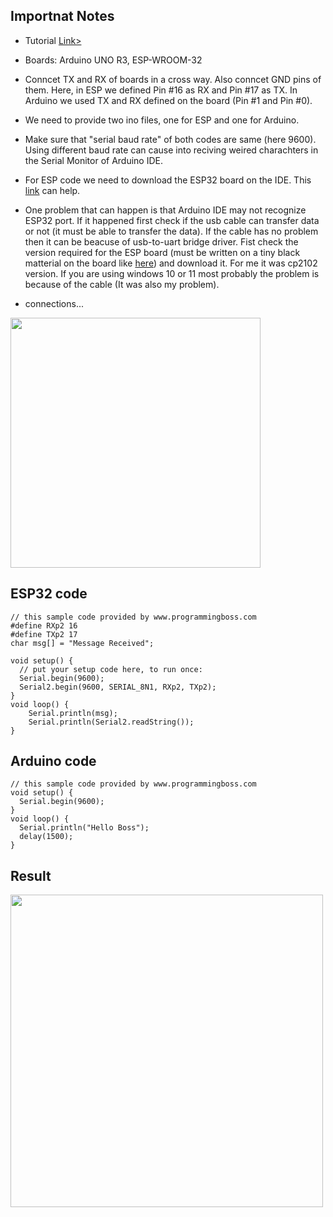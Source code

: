 ## Importnat Notes
- Tutorial <a href="https://www.programmingboss.com/2021/04/esp32-arduino-serial-communication-with-code.html">Link></a>
- Boards: Arduino UNO R3, ESP-WROOM-32
- Conncet TX and RX of boards in a cross way. Also conncet GND pins of them.
Here, in ESP we defined Pin #16 as RX and Pin #17 as TX. In Arduino we used TX and RX defined on the board (Pin #1 and Pin #0).
- We need to provide two ino files, one for ESP and one for Arduino.
- Make sure that "serial baud rate" of both codes are same (here 9600). Using different baud rate can cause into reciving weired charachters in the Serial Monitor of Arduino IDE.
- For ESP code we need to download the ESP32 board on the IDE. This <a href="https://randomnerdtutorials.com/installing-esp32-arduino-ide-2-0/">link</a> can help.
- One problem that can happen is that Arduino IDE may not recognize ESP32 port. If it happened first check if the usb cable can transfer data or not (it must be able to transfer the data). If the cable has no problem then it can be beacuse of usb-to-uart bridge driver. Fist check the version required for the ESP board (must be written on a tiny black matterial on the board like <a href="https://startingelectronics.org/articles/ESP32-WROOM-testing/">here</a>) and download it. For me it was cp2102 version. If you are using windows 10 or 11 most probably the problem is because of the cable (It was also my problem).

- connections...
<img src="https://github.com/shshjmakerspace/ArduinoUnity3D/blob/main/Arduino%20Unity3D%20wifi/-media/conn.jpg" width="400"/>

## ESP32 code

```
// this sample code provided by www.programmingboss.com
#define RXp2 16
#define TXp2 17
char msg[] = "Message Received";

void setup() {
  // put your setup code here, to run once:
  Serial.begin(9600);
  Serial2.begin(9600, SERIAL_8N1, RXp2, TXp2);
}
void loop() {
    Serial.println(msg);
    Serial.println(Serial2.readString());
}
```

## Arduino code

```
// this sample code provided by www.programmingboss.com
void setup() {
  Serial.begin(9600);
}
void loop() {
  Serial.println("Hello Boss");
  delay(1500);
}
```

## Result

<img src="https://github.com/shshjmakerspace/ArduinoUnity3D/blob/main/Arduino%20Unity3D%20wifi/-media/result.png" width="500"/>


